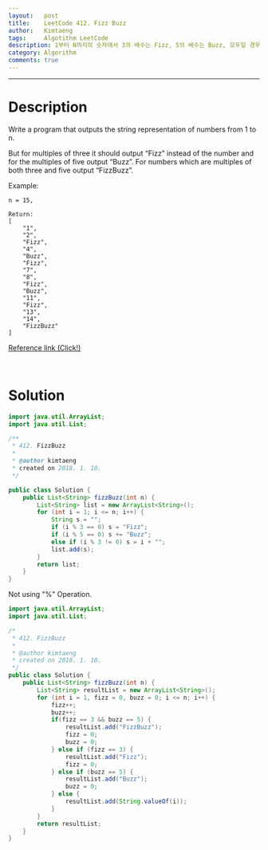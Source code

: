 ```yaml
---
layout:   post
title:    LeetCode 412. Fizz Buzz
author:   Kimtaeng
tags: 	  Algotithm LeetCode
description: 1부터 N까지의 숫자에서 3의 배수는 Fizz, 5의 배수는 Buzz, 모두일 경우 FizzBuzz 출력하기
category: Algorithm
comments: true
---
```


<hr/>

# Description

Write a program that outputs the string representation of numbers from 1 to n.

But for multiples of three it should output “Fizz” instead of the number and for the multiples of five output “Buzz”. For numbers which are multiples of both three and five output “FizzBuzz”.

Example:

```
n = 15,

Return:
[
    "1",
    "2",
    "Fizz",
    "4",
    "Buzz",
    "Fizz",
    "7",
    "8",
    "Fizz",
    "Buzz",
    "11",
    "Fizz",
    "13",
    "14",
    "FizzBuzz"
]
```

<a href="https://leetcode.com/problems/fizz-buzz/description/" target="_blank">Reference link (Click!)</a>

<br/>

# Solution

```java
import java.util.ArrayList;
import java.util.List;

/**
 * 412. FizzBuzz
 * 
 * @author kimtaeng
 * created on 2018. 1. 10.
 */

public class Solution {
    public List<String> fizzBuzz(int n) {
        List<String> list = new ArrayList<String>();
        for (int i = 1; i <= n; i++) {
            String s = "";
            if (i % 3 == 0) s = "Fizz";
            if (i % 5 == 0) s += "Buzz";
            else if (i % 3 != 0) s = i + "";
            list.add(s);
        }
        return list;
    }
}
```

Not using "%" Operation.

```java
import java.util.ArrayList;
import java.util.List;

/*
 * 412. FizzBuzz
 * 
 * @author kimtaeng
 * created on 2018. 1. 10.
 */
public class Solution {
    public List<String> fizzBuzz(int n) {
        List<String> resultList = new ArrayList<String>();
        for (int i = 1, fizz = 0, buzz = 0; i <= n; i++) {
            fizz++;
            buzz++;
            if(fizz == 3 && buzz == 5) {
                resultList.add("FizzBuzz");
                fizz = 0;
                buzz = 0;
            } else if (fizz == 3) {
                resultList.add("Fizz");
                fizz = 0;
            } else if (buzz == 5) {
                resultList.add("Buzz");
                buzz = 0;
            } else {
                resultList.add(String.valueOf(i));
            }
        }
        return resultList;
    }
}
```